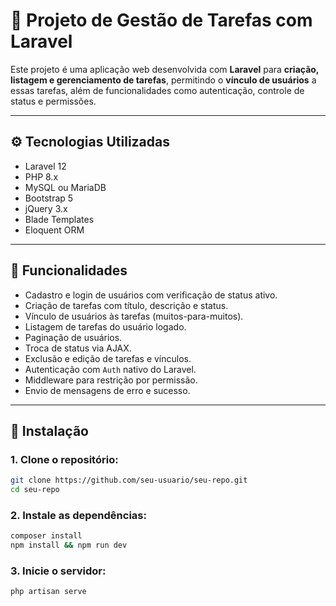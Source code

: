 # 📝 Projeto de Gestão de Tarefas com Laravel

Este projeto é uma aplicação web desenvolvida com **Laravel** para **criação, listagem e gerenciamento de tarefas**, permitindo o **vínculo de usuários** a essas tarefas, além de funcionalidades como autenticação, controle de status e permissões.

---

## ⚙️ Tecnologias Utilizadas

- Laravel 12
- PHP 8.x
- MySQL ou MariaDB
- Bootstrap 5
- jQuery 3.x
- Blade Templates
- Eloquent ORM

---

## 📂 Funcionalidades

- Cadastro e login de usuários com verificação de status ativo.
- Criação de tarefas com título, descrição e status.
- Vínculo de usuários às tarefas (muitos-para-muitos).
- Listagem de tarefas do usuário logado.
- Paginação de usuários.
- Troca de status via AJAX.
- Exclusão e edição de tarefas e vínculos.
- Autenticação com `Auth` nativo do Laravel.
- Middleware para restrição por permissão.
- Envio de mensagens de erro e sucesso.

---

## 🚀 Instalação

### 1. Clone o repositório:

```bash
git clone https://github.com/seu-usuario/seu-repo.git
cd seu-repo
```

### 2. Instale as dependências:

```bash
composer install
npm install && npm run dev
```

### 3.  Inicie o servidor:

```bash
php artisan serve
```
